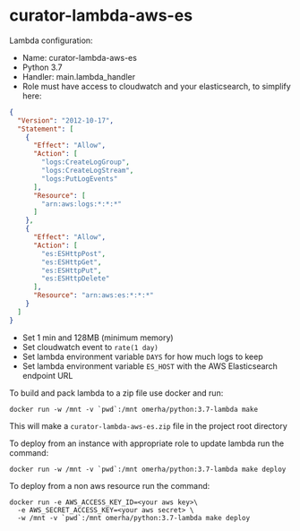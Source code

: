 # curator-lambda-aws-es

Lambda configuration:

* Name: curator-lambda-aws-es
* Python 3.7
* Handler: main.lambda_handler
* Role must have access to cloudwatch and your elasticsearch, to simplify here:

```json
{
  "Version": "2012-10-17",
  "Statement": [
    {
      "Effect": "Allow",
      "Action": [
        "logs:CreateLogGroup",
        "logs:CreateLogStream",
        "logs:PutLogEvents"
      ],
      "Resource": [
        "arn:aws:logs:*:*:*"
      ]
    },
    {
      "Effect": "Allow",
      "Action": [
        "es:ESHttpPost",
        "es:ESHttpGet",
        "es:ESHttpPut",
        "es:ESHttpDelete"
      ],
      "Resource": "arn:aws:es:*:*:*"
    }
  ]
}
```

* Set 1 min and 128MB (minimum memory)
* Set cloudwatch event to `rate(1 day)`
* Set lambda environment variable `DAYS` for how much logs to keep
* Set lambda environment variable `ES_HOST` with the AWS Elasticsearch endpoint URL

To build and pack lambda to a zip file use docker and run:

```
docker run -w /mnt -v `pwd`:/mnt omerha/python:3.7-lambda make
```

This will make a `curator-lambda-aws-es.zip` file in the project root directory

To deploy from an instance with appropriate role to update lambda run the command:

```
docker run -w /mnt -v `pwd`:/mnt omerha/python:3.7-lambda make deploy
```

To deploy from a non aws resource run the command:

```
docker run -e AWS_ACCESS_KEY_ID=<your aws key>\
  -e AWS_SECRET_ACCESS_KEY=<your aws secret> \
  -w /mnt -v `pwd`:/mnt omerha/python:3.7-lambda make deploy
```